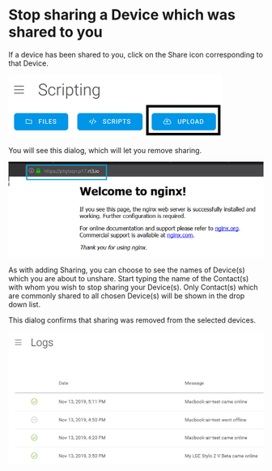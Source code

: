 # Stop sharing a Device which was shared to you

If a device has been shared to you, click on the Share icon corresponding to that Device.  

![](../../.gitbook/assets/image%20%2889%29.png)

You will see this dialog, which will let you remove sharing.

![](../../.gitbook/assets/image%20%28286%29.png)

As with adding Sharing, you can choose to see the names of Device\(s\) which you are about to unshare.  Start typing the name of the Contact\(s\) with whom you wish to stop sharing your Device\(s\).  Only Contact\(s\) which are commonly shared to all chosen Device\(s\) will be shown in the drop down list.

This dialog confirms that sharing was removed from the selected devices.

![](../../.gitbook/assets/image%20%28406%29.png)

